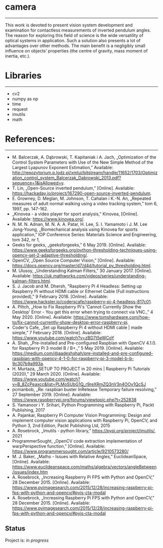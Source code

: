 # camera
--------------
This work is devoted to present vision system development and examination for contactless measurements of inverted pendulum angles. The reason for exploring this field of science is the wide versatility of optical systems in application. Such a solution also presents a lot of advantages over other methods. The main benefit is a negligibly small influence on objects’ properties (the centre of gravity, mass moment of inertia, etc.). 

# Libraries
--------------
* cv2
* numpy as np
* time
* request
* imutils
* math

# References:
--------------
* M. Balcerzak, A. Dąbrowski, T. Kapitaniak i A. Jach, „Optimization of the Control System Parameters with Use of the New Simple Method of the Largest Lyapunov Exponent Estimation,” Available: http://repozytorium.p.lodz.pl/xmlui/bitstream/handle/11652/1703/Optimization_control_system_Balcerzak_Dabrowski_2013.pdf?sequence=1&isAllowed=y. 
* T. Lin, „Open-Source inverted pendulum,”  [Online]. Available: https://hackaday.io/project/167290-open-source-inverted-pendulum.
* E. Growney, D. Meglan, M. Johnson, T. Cahalan i K.-N. An, „Repeated measures of adult normal walking using a video tracking system,” tom 6, 1997, pp. 147-162.
* „Kinovea - a video player for sport analysis,” Kinovea, [Online]. Available: https://www.kinovea.org/.
* N. M. N. Adnan, M. N. A. A. Patar, H. Lee, S. I. Yamamoto i J. M. Lee Jong-Young, „Biomechanical analysis using Kinovea for sports application,” IOP Conference Series: Materials Science and Engineering, tom 342, nr 1,
*  Geeks for geeks, „geeksforgeeks,” 6 May 2019. [Online]. Available: https://www.geeksforgeeks.org/python-thresholding-techniques-using-opencv-set-2-adaptive-thresholding/.
*  OpenCV, „Open Source Computer Vision,” [Online]. Available: https://docs.opencv.org/master/d7/d4d/tutorial_py_thresholding.html.
*  M. Ulusoy, „Understanding Kalman Filters,” 30 January 2017. [Online]. Available: https://uk.mathworks.com/videos/series/understanding-kalman-filters.html.
*  S. J. Jacob and M. Dhersh, "Raspberry Pi 4 Headless: Setting up Raspberry Pi without HDMI cable or Ethernet Cable (Full instructions provided)," 9 February 2018. [Online]. Available: https://www.hackster.io/coderscafe/raspberry-pi-4-headless-817c01.
*  A. Piltch, „How to Fix Raspberry Pi's 'Cannot Currently Show the Desktop' Error - You get this error when trying to connect via VNC.,” 4 May 2020. [Online]. Available: https://www.tomshardware.com/how-to/fix-cannot-currently-show-desktop-error-raspberry-pi.
*  Coder's Cafe, „Set up Raspberry Pi 4 without HDMI cable | made simple,” 7 February 2018. [Online]. Available: https://www.youtube.com/watch?v=zBD7t5eWCoY
*  A. Shah, „Pre-installed and Pre-configured Raspbian with OpenCV 4.1.0. for Raspberry Pi 3 model B / B+.,” 5 May 2019. [Online]. Available: https://medium.com/@aadeshshah/pre-installed-and-pre-configured-raspbian-with-opencv-4-1-0-for-raspberry-pi-3-model-b-b-9c307b9a993a.
*  H. Murtaza, „SETUP TO PROJECT in 20 mins | Raspberry Pi Tutorials (2020),” 29 March 2020. [Online]. Available: https://www.youtube.com/watch?v=B_8ZcPeaxcc&list=PLMoSUbG1Q_r9reXRmZQ3nV3n4OOy1QcSJ
*  pcmanbob, „Re: raspbian buster InRelease Temporary failure resolving,” 27 September 2019. [Online]. Available: https://www.raspberrypi.org/forums/viewtopic.php?t=252838
*  S. Yamanoor i Y. Srihari, Python Programming with Raspberry Pi, Packt Publishing, 2017
*  A. Pajankar, Raspberry Pi Computer Vision Programming: Design and implement computer vision applications with Raspberry Pi, OpenCV, and Python 3, 2nd Edition, Packt Publishing Ltd, 2015
*  A. Rosebrock, „Imutils - python library,” https://pypi.org/project/imutils/, 2021
*  ProgrammerSought, „OpenCV code extraction implementation of warpPerspective function,” [Online]. Available: https://www.programmersought.com/article/9210573280/
*  M. J. Baker, „Maths - Issues with Relative Angles,” EuclideanSpace, [Online]. Available: https://www.euclideanspace.com/maths/algebra/vectors/angleBetween/issues/index.htm
*  A. Rosebrock, „Increasing Raspberry Pi FPS with Python and OpenCV,” 28 December 2015. [Online]. Available: https://www.pyimagesearch.com/2015/12/28/increasing-raspberry-pi-fps-with-python-and-opencv/#pyis-cta-modal
*  A. Rosebrock, „Increasing Raspberry Pi FPS with Python and OpenCV,” 28 December 2015. [Online]. Available: https://www.pyimagesearch.com/2015/12/28/increasing-raspberry-pi-fps-with-python-and-opencv/#pyis-cta-modal

## Status
Project is: _in progress_
